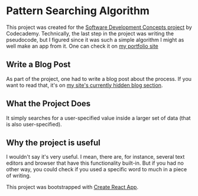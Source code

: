 # Pattern Searching Algorithm
This project was created for the [Software Development Concepts project](https://www.codecademy.com/courses/introduction-to-it/kanban_projects/software-development-concepts) by Codecademy. Technically, the last step in the project was writing the pseudocode, but I figured since it was such a simple algorithm I might as well make an app from it. One can check it on [my portfolio site](https://robiniversen.com/pattern-searching-algorithm)

## Write a Blog Post
As part of the project, one had to write a blog post about the process. If you want to read that, it's on [my site's currently hidden blog section](https://robiniversen.com/blog).

## What the Project Does
It simply searches for a user-specified value inside a larger set of data (that is also user-specified).  

## Why the project is useful
I wouldn't say it's very useful. I mean, there are, for instance, several text editors and browser that have this functionality built-in. But if you had no other way, you could check if you used a specific word to much in a piece of writing. 



This project was bootstrapped with [Create React App](https://github.com/facebook/create-react-app).
